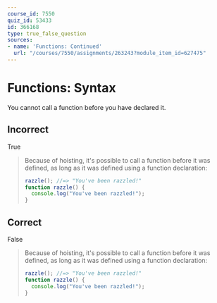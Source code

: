 ```yaml
---
course_id: 7550
quiz_id: 53433
id: 366168
type: true_false_question
sources:
- name: 'Functions: Continued'
  url: "/courses/7550/assignments/263243?module_item_id=627475"
---
```


# Functions: Syntax

You cannot call a function before you have declared it.

## Incorrect

True

> Because of hoisting, it's possible to call a function before it was defined, as
> long as it was defined using a function declaration:
> 
> ```javascript
> razzle(); //=> "You've been razzled!"
> function razzle() {
>   console.log("You've been razzled!");
> }
> ```

## Correct

False

> Because of hoisting, it's possible to call a function before it was defined, as
> long as it was defined using a function declaration:
> 
> ```javascript
> razzle(); //=> "You've been razzled!"
> function razzle() {
>   console.log("You've been razzled!");
> }
> ```
